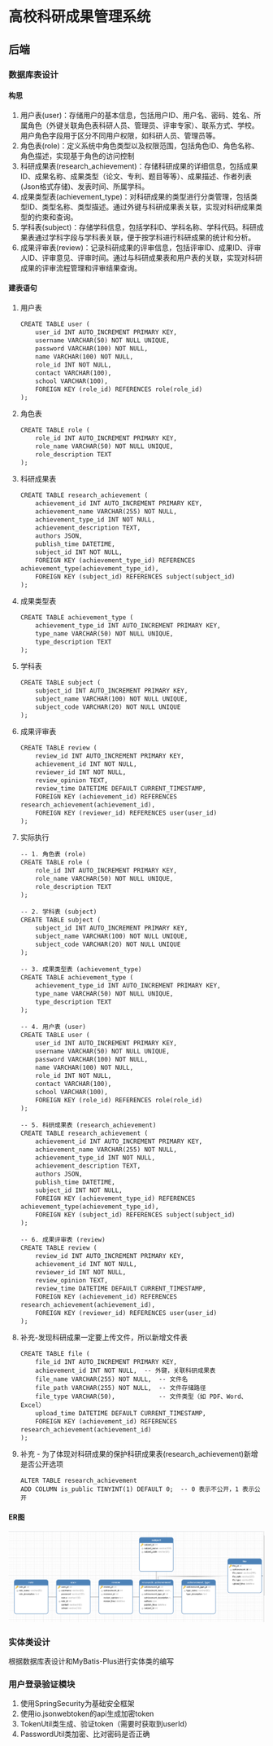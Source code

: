 # 高校科研成果管理系统

## 后端

### 数据库表设计

#### 构思

1. 用户表(user)：存储用户的基本信息，包括用户ID、用户名、密码、姓名、所属角色（外键关联角色表科研人员、管理员、评审专家）、联系方式、学校。用户角色字段用于区分不同用户权限，如科研人员、管理员等。
2. 角色表(role)：定义系统中角色类型以及权限范围，包括角色ID、角色名称、角色描述，实现基于角色的访问控制
3. 科研成果表(research_achievement)：存储科研成果的详细信息，包括成果ID、成果名称、成果类型（论文、专利、题目等等）、成果描述、作者列表(Json格式存储)、发表时间、所属学科。
4. 成果类型表(achievement_type)：对科研成果的类型进行分类管理，包括类型ID、类型名称、类型描述。通过外键与科研成果表关联，实现对科研成果类型的约束和查询。
5. 学科表(subject)：存储学科信息，包括学科ID、学科名称、学科代码。科研成果表通过学科字段与学科表关联，便于按学科进行科研成果的统计和分析。
6. 成果评审表(review)：记录科研成果的评审信息，包括评审ID、成果ID、评审人ID、评审意见、评审时间。通过与科研成果表和用户表的关联，实现对科研成果的评审流程管理和评审结果查询。

#### 建表语句

1. 用户表

   ~~~ mysql
   CREATE TABLE user (
       user_id INT AUTO_INCREMENT PRIMARY KEY,
       username VARCHAR(50) NOT NULL UNIQUE,
       password VARCHAR(100) NOT NULL,
       name VARCHAR(100) NOT NULL,
       role_id INT NOT NULL,
       contact VARCHAR(100),
       school VARCHAR(100),
       FOREIGN KEY (role_id) REFERENCES role(role_id)
   );
   ~~~

2. 角色表

   ~~~ mysql
   CREATE TABLE role (
       role_id INT AUTO_INCREMENT PRIMARY KEY,
       role_name VARCHAR(50) NOT NULL UNIQUE,
       role_description TEXT
   );
   ~~~

3. 科研成果表

   ~~~ mysql
   CREATE TABLE research_achievement (
       achievement_id INT AUTO_INCREMENT PRIMARY KEY,
       achievement_name VARCHAR(255) NOT NULL,
       achievement_type_id INT NOT NULL,
       achievement_description TEXT,
       authors JSON,
       publish_time DATETIME,
       subject_id INT NOT NULL,
       FOREIGN KEY (achievement_type_id) REFERENCES achievement_type(achievement_type_id),
       FOREIGN KEY (subject_id) REFERENCES subject(subject_id)
   );
   ~~~

4. 成果类型表

   ~~~ mysql
   CREATE TABLE achievement_type (
       achievement_type_id INT AUTO_INCREMENT PRIMARY KEY,
       type_name VARCHAR(50) NOT NULL UNIQUE,
       type_description TEXT
   );
   ~~~

5. 学科表

   ~~~ mysql
   CREATE TABLE subject (
       subject_id INT AUTO_INCREMENT PRIMARY KEY,
       subject_name VARCHAR(100) NOT NULL UNIQUE,
       subject_code VARCHAR(20) NOT NULL UNIQUE
   );
   ~~~

6. 成果评审表

   ~~~ mysql
   CREATE TABLE review (
       review_id INT AUTO_INCREMENT PRIMARY KEY,
       achievement_id INT NOT NULL,
       reviewer_id INT NOT NULL,
       review_opinion TEXT,
       review_time DATETIME DEFAULT CURRENT_TIMESTAMP,
       FOREIGN KEY (achievement_id) REFERENCES research_achievement(achievement_id),
       FOREIGN KEY (reviewer_id) REFERENCES user(user_id)
   );
   ~~~

7. 实际执行
   ~~~mysql
   -- 1. 角色表 (role)
   CREATE TABLE role (
       role_id INT AUTO_INCREMENT PRIMARY KEY,
       role_name VARCHAR(50) NOT NULL UNIQUE,
       role_description TEXT
   );
   
   -- 2. 学科表 (subject)
   CREATE TABLE subject (
       subject_id INT AUTO_INCREMENT PRIMARY KEY,
       subject_name VARCHAR(100) NOT NULL UNIQUE,
       subject_code VARCHAR(20) NOT NULL UNIQUE
   );
   
   -- 3. 成果类型表 (achievement_type)
   CREATE TABLE achievement_type (
       achievement_type_id INT AUTO_INCREMENT PRIMARY KEY,
       type_name VARCHAR(50) NOT NULL UNIQUE,
       type_description TEXT
   );
   
   -- 4. 用户表 (user)
   CREATE TABLE user (
       user_id INT AUTO_INCREMENT PRIMARY KEY,
       username VARCHAR(50) NOT NULL UNIQUE,
       password VARCHAR(100) NOT NULL,
       name VARCHAR(100) NOT NULL,
       role_id INT NOT NULL,
       contact VARCHAR(100),
       school VARCHAR(100),
       FOREIGN KEY (role_id) REFERENCES role(role_id)
   );
   
   -- 5. 科研成果表 (research_achievement)
   CREATE TABLE research_achievement (
       achievement_id INT AUTO_INCREMENT PRIMARY KEY,
       achievement_name VARCHAR(255) NOT NULL,
       achievement_type_id INT NOT NULL,
       achievement_description TEXT,
       authors JSON,
       publish_time DATETIME,
       subject_id INT NOT NULL,
       FOREIGN KEY (achievement_type_id) REFERENCES achievement_type(achievement_type_id),
       FOREIGN KEY (subject_id) REFERENCES subject(subject_id)
   );
   
   -- 6. 成果评审表 (review)
   CREATE TABLE review (
       review_id INT AUTO_INCREMENT PRIMARY KEY,
       achievement_id INT NOT NULL,
       reviewer_id INT NOT NULL,
       review_opinion TEXT,
       review_time DATETIME DEFAULT CURRENT_TIMESTAMP,
       FOREIGN KEY (achievement_id) REFERENCES research_achievement(achievement_id),
       FOREIGN KEY (reviewer_id) REFERENCES user(user_id)
   );
   ~~~

8. 补充-发现科研成果一定要上传文件，所以新增文件表
   ~~~ mysql
   CREATE TABLE file (
       file_id INT AUTO_INCREMENT PRIMARY KEY,
       achievement_id INT NOT NULL,  -- 外键，关联科研成果表
       file_name VARCHAR(255) NOT NULL,  -- 文件名
       file_path VARCHAR(255) NOT NULL,  -- 文件存储路径
       file_type VARCHAR(50),            -- 文件类型（如 PDF、Word、Excel）
       upload_time DATETIME DEFAULT CURRENT_TIMESTAMP,
       FOREIGN KEY (achievement_id) REFERENCES research_achievement(achievement_id)
   );
   ~~~

9. 补充 - 为了体现对科研成果的保护科研成果表(research_achievement)新增是否公开选项

   ~~~ mysql
   ALTER TABLE research_achievement
   ADD COLUMN is_public TINYINT(1) DEFAULT 0;  -- 0 表示不公开，1 表示公开
   ~~~

   

#### ER图

![image-20250217212236071](readme/image-20250217212236071.png)

### 实体类设计

根据数据库表设计和MyBatis-Plus进行实体类的编写

### 用户登录验证模块

1. 使用SpringSecurity为基础安全框架
2. 使用io.jsonwebtoken的api生成加密token
3. TokenUtil类生成、验证token（需要时获取到userId）
4. PasswordUtil类加密、比对密码是否正确
